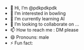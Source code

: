 - 👋 Hi, I’m @pdkpdkpdk
- 👀 I’m interested in bowling
- 🌱 I’m currently learning AI
- 💞️ I’m looking to collaborate on ...
- 📫 How to reach me : DM please
- 😄 Pronouns: male
- ⚡ Fun fact: 

<!---
pdkpdkpdk/pdkpdkpdk is a ✨ special ✨ repository because its `README.md` (this file) appears on your GitHub profile.
You can click the Preview link to take a look at your changes.
--->
